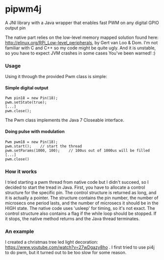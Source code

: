 pipwm4j
=======

A JNI library with a Java wrapper that enables fast PWM on any digital GPIO output pin

The native part relies on the low-level memory mapped solution found here: http://elinux.org/RPi_Low-level_peripherals, by Gert van Loo & Dom.
I'm not familiar with C and C++ so my code might be quite ugly. And it is unstable, so you have to expect JVM crashes in some cases You've been warned! :)

### Usage
Using it through the provided Pwm class is simple:

#### Simple digital output
```
Pwm pin18 = new Pin(18);
pwm.setState(true);
[...]
pwm.close();
```

The Pwm class implements the Java 7 Closeable interface.

#### Doing pulse with modulation
```
Pwm pwm18 = new Pin(18);
pwm.start();    // start the thread
pwm.setParams(1000, 100);    // 100us out of 1000us will be filled
[...]
pwm.close()
```

### How it works
I tried starting a pwm thread from native code but I didn't succeed, so I decided to start the tread in Java. First, you have to allocate a control structure for the specific pin.
The control structure is returned as long, and it is actually a pointer. The structure contains the pin number, the number of microsecs one period lasts, and the number of microsecs it should be in the HIGH state.
The native code uses 'usleep' for timing, so it's not exact. The control structure also contains a flag if the while loop should be stopped. If it stops, the native method returns and the Java thread terminates.

### An example
I created a christmas tree led light decoration: https://www.youtube.com/watch?v=27wDgazy8ho . I first tried to use pi4j to do pwm, but it turned out to be too slow for some reason.